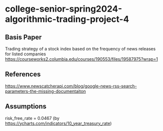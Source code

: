 # college-senior-spring2024-algorithmic-trading-project-4

## Basis Paper

Trading strategy of a stock index based on the frequency of news releases for listed companies
https://courseworks2.columbia.edu/courses/190553/files/19587975?wrap=1



## References
https://www.newscatcherapi.com/blog/google-news-rss-search-parameters-the-missing-documentaiton


## Assumptions
risk_free_rate = 0.0467 (by https://ycharts.com/indicators/10_year_treasury_rate)